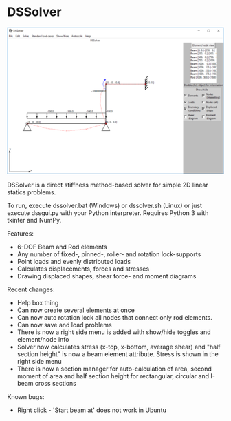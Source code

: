 # DSSolver

![alt text](https://github.com/maglunengineering/dssolver/blob/master/illustration.png)

DSSolver is a direct stiffness method-based solver for simple 2D linear statics problems. 

To run, execute dssolver.bat (Windows) or dssolver.sh (Linux) or just execute dssgui.py with your Python interpreter. Requires Python 3 with tkinter and NumPy.

Features: 
- 6-DOF Beam and Rod elements 
- Any number of fixed-, pinned-, roller- and rotation lock-supports 
- Point loads and evenly distributed loads 
- Calculates displacements, forces and stresses 
- Drawing displaced shapes, shear force- and moment diagrams 


Recent changes: 
- Help box thing
- Can now create several elements at once
- Can now auto rotation lock all nodes that connect only rod elements. 
- Can now save and load problems
- There is now a right side menu is added with show/hide toggles and element/node info 
- Solver now calculates stress (x-top, x-bottom, average shear) and "half section height" is now a beam element attribute. Stress is shown in the right side menu 
- There is now a section manager for auto-calculation of area, second moment of area and half section height for rectangular, circular and I-beam cross sections

Known bugs: 
- Right click - 'Start beam at' does not work in Ubuntu 
